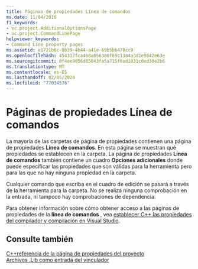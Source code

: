 ```yaml
---
title: Páginas de propiedades Línea de comandos
ms.date: 11/04/2016
f1_keywords:
- vc.project.AdditionalOptionsPage
- vc.project.CommandLinePage
helpviewer_keywords:
- Command Line property pages
ms.assetid: e1721b6c-8b39-4b44-a41e-69b5bb470cc9
ms.openlocfilehash: 454317fca468a056380f69c1384a3d1e9842e63e
ms.sourcegitcommit: 0f4ee9056d65043fa5a715f0ad1031c0ed30e2b6
ms.translationtype: MT
ms.contentlocale: es-ES
ms.lasthandoff: 02/05/2020
ms.locfileid: "77034576"
---
```

# <a name="command-line-property-pages"></a>Páginas de propiedades Línea de comandos

La mayoría de las carpetas de página de propiedades contienen una página de propiedades **Línea de comandos**. En esta página se muestran qué propiedades se establecen en la carpeta. La página de propiedades **Línea de comandos** también contiene un cuadro **Opciones adicionales** donde puede especificar las propiedades que son válidas para la herramienta pero para las que no hay ninguna propiedad en la carpeta.

Cualquier comando que escriba en el cuadro de edición se pasará a través de la herramienta para la carpeta. No se realiza ninguna comprobación en la entrada, ni tampoco hay comprobaciones de dependencia.

Para obtener información sobre cómo obtener acceso a las páginas de propiedades de la **línea de comandos** , vea [establecer C++ las propiedades del compilador y compilación en Visual Studio](../working-with-project-properties.md).

## <a name="see-also"></a>Consulte también

[C++referencia de la página de propiedades del proyecto](property-pages-visual-cpp.md)<br>
[Archivos .Lib como entrada del vinculador](dot-lib-files-as-linker-input.md)
